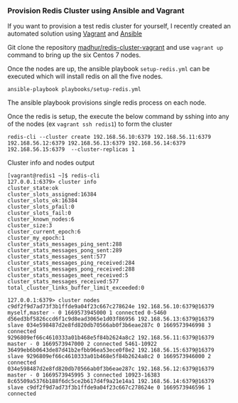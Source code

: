 ### Provision Redis Cluster using Ansible and Vagrant

If you want to provision a test redis cluster for yourself, I recently created an automated solution using [Vagrant](https://www.vagrantup.com/) and [Ansible](https://www.ansible.com/)

Git clone the repository [madhur/redis-cluster-vagrant](https://github.com/madhur/redis-cluster-vagrant) and use `vagrant up` command to bring up the six Centos 7 nodes.

Once the nodes are up, the ansible playbook `setup-redis.yml` can be executed which will install redis on all the five nodes.

```
ansible-playbook playbooks/setup-redis.yml
```

The ansible playbook provisions single redis process on each node.

Once the redis is setup, the execute the below command by sshing into any of the nodes (ex `vagrant ssh redis1`) to form the cluster

```
redis-cli --cluster create 192.168.56.10:6379 192.168.56.11:6379 192.168.56.12:6379 192.168.56.13:6379 192.168.56.14:6379 192.168.56.15:6379  --cluster-replicas 1
```

Cluster info and nodes output

```
[vagrant@redis1 ~]$ redis-cli
127.0.0.1:6379> cluster info
cluster_state:ok
cluster_slots_assigned:16384
cluster_slots_ok:16384
cluster_slots_pfail:0
cluster_slots_fail:0
cluster_known_nodes:6
cluster_size:3
cluster_current_epoch:6
cluster_my_epoch:1
cluster_stats_messages_ping_sent:288
cluster_stats_messages_pong_sent:289
cluster_stats_messages_sent:577
cluster_stats_messages_ping_received:284
cluster_stats_messages_pong_received:288
cluster_stats_messages_meet_received:5
cluster_stats_messages_received:577
total_cluster_links_buffer_limit_exceeded:0

127.0.0.1:6379> cluster nodes
c9df2f9d7ad73f3b1ffde9a04f23c667c278624e 192.168.56.10:6379@16379 myself,master - 0 1669573945000 1 connected 0-5460
d56ed3bf5826ccd6f1c9d8ead3065e1d03f86956 192.168.56.13:6379@16379 slave 034e598487d2e8fd820db70566ab0f3b6eae287c 0 1669573946998 3 connected
9296809ef66c4610333a01b468e5f84b2624a8c2 192.168.56.11:6379@16379 master - 0 1669573947000 2 connected 5461-10922
36499eb6b0643de87d41b2efbb96ea53ece0f8e2 192.168.56.15:6379@16379 slave 9296809ef66c4610333a01b468e5f84b2624a8c2 0 1669573946000 2 connected
034e598487d2e8fd820db70566ab0f3b6eae287c 192.168.56.12:6379@16379 master - 0 1669573945995 3 connected 10923-16383
8c65509a5376b188f6dc5ce2b617d4f9a21e14a1 192.168.56.14:6379@16379 slave c9df2f9d7ad73f3b1ffde9a04f23c667c278624e 0 1669573946596 1 connected
```

